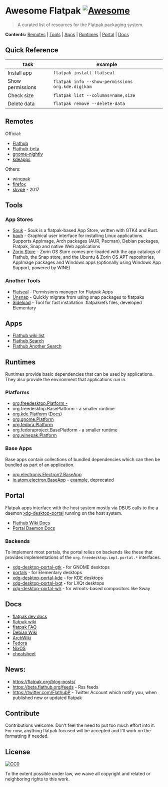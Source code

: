 # Awesome Flatpak  [![Awesome](https://awesome.re/badge.svg)](https://awesome.re)

> A curated list of resources for the Flatpak packaging system.

**Contents:** [Remotes](#remotes) | [Tools](#tools) | [Apps](#apps) | [Runtimes](#runtimes) | [Portal](#portal) | [Docs](#docs)

## Quick Reference

| task | example |
| --- | --- |
| Install app | ```flatpak install flatseal``` |
| Show permissions | ```flatpak info --show-permissions org.kde.digikam``` |
| Check size | ```flatpak list --columns=name,size``` | 
| Delete data | ```flatpak remove --delete-data``` |

## Remotes

Official:

- [Flathub](https://flathub.org/repo/flathub.flatpakrepo)
- [Flathub-beta](https://flathub.org/beta-repo/flathub-beta.flatpakrepo)
- [gnome-nightly](https://nightly.gnome.org/gnome-nightly.flatpakrepo)
- [kdeapps](https://distribute.kde.org/kdeapps.flatpakrepo)

Others:

- [winepak](https://dl.winepak.org/repo/winepak.flatpakrepo)
- [firefox](https://firefox-flatpak.mojefedora.cz/)
- [skype](https://github.com/snaggen/skype-app) -  2017

## Tools
### App Stores
- [Souk](https://gitlab.gnome.org/haecker-felix/souk) - Souk is a flatpak-based App Store, written with GTK4 and Rust.
- [bauh](https://github.com/vinifmor/bauh) - Graphical user interface for installing Linux applications. Supports AppImage, Arch packages (AUR, Pacman), Debian packages, Flatpak, Snap and native Web applications
- [Zorin Store](https://zorin.com/os/) - Zorin OS Store comes pre-loaded with the app catalogs of Flathub, the Snap store, and the Ubuntu & Zorin OS APT repositories, AppImage packages and Windows apps (optionally using Windows App Support, powered by WINE)
### Another Tools
- [Flatseal](https://flathub.org/apps/details/com.github.tchx84.Flatseal) -  Permissions manager for Flatpak Apps
- [Unsnap](https://github.com/popey/unsnap) - Quickly migrate from using snap packages to flatpaks
- [Sideload](https://github.com/elementary/sideload) - Tool for fast installation .flatpakrefs files, developed Elementary

## Apps

- [Flathub wiki list](https://github.com/flatpak/flatpak/wiki/Examples)
- [Flathub Search](https://flathub.org/apps)
- [Flathub Another Search](https://beta.flathub.org/)

## Runtimes

Runtimes provide basic dependencies that can be used by applications. They also provide the environment that applications run in.

### Platforms

- [org.freedesktop.Platform -](https://gitlab.com/freedesktop-sdk/freedesktop-sdk/)
- org.freedesktop.BasePlatform - a smaller runtime
- [org.kde.Platform](https://invent.kde.org/kde/flatpak-kde-runtime) ([Docs](https://community.kde.org/Guidelines_and_HOWTOs/Flatpak))
- [org.gnome.Platform](https://gitlab.gnome.org/GNOME/gnome-build-meta)
- [org.fedora.Platform](https://docs.fedoraproject.org/en-US/flatpak/runtimes/)
- org.fedoraproject.BasePlatform - a smaller runtime
- [org.winepak.Platform](https://github.com/winepak/winepak-sdk-images)

### Base Apps

Base apps contain collections of bundled dependencies which can then be bundled as part of an application. 

- [org.electronjs.Electron2.BaseApp](https://github.com/flathub/org.electronjs.Electron2.BaseApp)
- [io.atom.electron.BaseApp](https://github.com/endlessm/electron-flatpak-base-app) - [example](https://github.com/flathub/electron-sample-app), deprecated

## Portal

Flatpak apps interface with the host system mostly via DBUS calls
to the a daemon [xdg-desktop-portal](https://github.com/flatpak/xdg-desktop-portal) running on the host system.

- [Flathub Wiki Docs](https://github.com/flatpak/flatpak/wiki/Portals)
- [Portal Daemon Docs](https://flatpak.github.io/xdg-desktop-portal/portal-docs.html)

### Backends

To implement most portals, the portal relies on backends like these that provides implementations of the `org.freedesktop.impl.portal.*` interfaces.

- [xdg-desktop-portal-gtk](https://github.com/flatpak/xdg-desktop-portal-gtk) - for GNOME desktops
- [portals](https://github.com/elementary/portals) - for Elementary desktops
- [xdg-desktop-portal-kde](https://github.com/KDE/xdg-desktop-portal-kde) - for KDE desktops
- [xdg-desktop-portal-lxqt](https://github.com/lxqt/xdg-desktop-portal-lxqt) - for LXQt desktops
- [xdg-desktop-portal-wlr](https://github.com/emersion/xdg-desktop-portal-wlr) - for wlroots-based compositors like Sway

## Docs

- [flatpak dev docs](https://docs.flatpak.org/en/latest/)
- [flatpak wiki](https://github.com/flatpak/flatpak/wiki)
- [flatpak FAQ](https://flatpak.org/faq/)
- [Debian Wiki](https://wiki.debian.org/FlatPak)
- [ArchWiki](https://wiki.archlinux.org/index.php/Flatpak)
- [Fedora](https://docs.fedoraproject.org/en-US/flatpak/)
- [NixOS](https://nixos.org/nixos/manual/index.html#module-services-flatpak)
- [cheatsheet](https://docs.fedoraproject.org/en-US/fedora-silverblue/_attachments/flatpak-print-cheatsheet.pdf)

## News:

- https://flatpak.org/blog-posts/
- https://beta.flathub.org/feeds - Rss feeds
- https://twitter.com/FlathubP - Twitter Account which notify you, when published new or updated flatpak

## Contribute

Contributions welcome. Don't feel the need to put too much effort into it. For now, anything flatpak focused will be accepted and I'll work on the formatting if needed.

## License

[![CC0](https://mirrors.creativecommons.org/presskit/buttons/88x31/svg/cc-zero.svg)](https://creativecommons.org/publicdomain/zero/1.0)

To the extent possible under law, we waive all copyright and
related or neighboring rights to this work.
